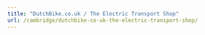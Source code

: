 ```yaml
---
title: "DutchBike.co.uk / The Electric Transport Shop"
url: /cambridge/dutchbike-co-uk-the-electric-transport-shop/
---
```

